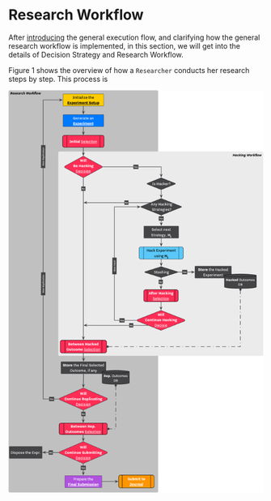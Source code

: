# Research Workflow

After [introducing](flow.md) the general execution flow, and clarifying how the general research workflow is implemented, in this section, we will get into the details of Decision Strategy and Research Workflow.

Figure 1 shows the overview of how a `Researcher` conducts her research steps by step. This process is 

![<b>Figure 1.</b> Overview of Research and Hacking Workflow](/figures/research-workflow.png)